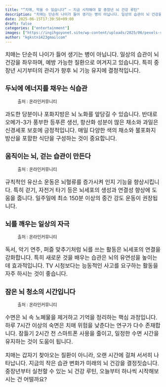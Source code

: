 ```yaml
---
title: "“치매, 막을 수 있습니다” – 지금 시작해야 할 중장년 뇌 건강 루틴"
description: "치매는 단순히 나이가 들어 생기는 병이 아닙니다. 일상의 습관이 뇌 건강을 좌우하며, 예방 가능한 질환으로 여겨지고 있습니다. 특히 중장년 시기부터의 관리가 향후 뇌 기능 유지에 결정적입니다."
date: 2025-06-15T17:39:58+09:00
draft: false
categories: ["entertainment"]
images: ["https://ingihgoyonet.site/wp-content/uploads/2025/06/pexels-supliful-14744702-1024x683.jpg", "https://ingihgoyonet.site/wp-content/uploads/2025/06/pexels-cottonbro-5914907-1024x683.jpg", "https://ingihgoyonet.site/wp-content/uploads/2025/06/pexels-juanpphotoandvideo-1246437-1024x683.jpg", "https://ingihgoyonet.site/wp-content/uploads/2025/06/pexels-anna-nekrashevich-6604845-1-683x1024.jpg"]
author: "kgkstn1423gmailcom"
---
```


<p style="font-size:18px">치매는 단순히 나이가 들어 생기는 병이 아닙니다. 일상의 습관이 뇌 건강을 좌우하며, 예방 가능한 질환으로 여겨지고 있습니다. 특히 중장년 시기부터의 관리가 향후 뇌 기능 유지에 결정적입니다.</p> <h2 >두뇌에 에너지를 채우는 식습관</h2> <figure ><img src="https://ingihgoyonet.site/wp-content/uploads/2025/06/pexels-supliful-14744702-1024x683.jpg" alt="" style="aspect-ratio:16/9;object-fit:cover"/><figcaption >출처 : 온라인커뮤니티</figcaption></figure> <p style="font-size:18px">과도한 당분이나 포화지방은 뇌 노화를 앞당길 수 있습니다. 반대로 오메가-3가 풍부한 등푸른 생선, 항산화 성분이 많은 채소와 과일은 신경세포 보호에 긍정적입니다. 매일 다양한 색의 채소와 불포화지방산을 포함한 식단을 구성하는 것이 중요합니다.</p> <h2 >움직이는 뇌, 걷는 습관이 만든다</h2> <figure ><img src="https://ingihgoyonet.site/wp-content/uploads/2025/06/pexels-cottonbro-5914907-1024x683.jpg" alt="" style="aspect-ratio:16/9;object-fit:cover"/><figcaption >출처 : 온라인커뮤니티</figcaption></figure> <p style="font-size:18px">규칙적인 유산소 운동은 뇌혈류를 증가시켜 인지 기능을 향상시킵니다. 특히 걷기, 자전거 타기 등은 뇌세포의 생성과 연결성 향상에 도움을 줍니다. 일주일에 최소 150분 이상의 중간 강도 운동이 권장됩니다.</p> <h2 >뇌를 깨우는 일상의 자극</h2> <figure ><img src="https://ingihgoyonet.site/wp-content/uploads/2025/06/pexels-juanpphotoandvideo-1246437-1024x683.jpg" alt="" style="aspect-ratio:16/9;object-fit:cover"/><figcaption >출처 : 온라인커뮤니티</figcaption></figure> <p style="font-size:18px">독서, 악기 연주, 퍼즐 맞추기처럼 뇌를 쓰는 활동은 뇌세포의 연결을 강화합니다. 특히 새로운 것을 배우는 습관은 뇌의 유연성을 높이는 데 효과적입니다. TV 시청보다는 능동적인 사고를 요구하는 활동을 자주 하시는 것이 좋습니다.</p> <h2 >잠은 뇌 청소의 시간입니다</h2> <figure ><img src="https://ingihgoyonet.site/wp-content/uploads/2025/06/pexels-anna-nekrashevich-6604845-1-683x1024.jpg" alt="" style="aspect-ratio:16/9;object-fit:cover"/><figcaption >출처 : 온라인커뮤니티</figcaption></figure> <p style="font-size:18px">수면은 뇌 속 노폐물을 제거하고 기억을 정리하는 핵심 과정입니다. 하루 7시간 이상의 숙면은 치매 위험을 낮춘다는 연구가 다수 존재합니다. 잠들기 2시간 전 스마트폰 사용을 줄이고, 일정한 수면 시간을 유지하는 것이 도움이 됩니다.</p> <p style="font-size:18px">치매는 갑자기 찾아오는 질환이 아니라, 오랜 시간에 걸쳐 서서히 나타납니다. 지금의 작은 습관 변화가 미래의 뇌 건강을 결정짓습니다. 중장년부터 실천할 수 있는 뇌 건강 루틴, 오늘부터 하나씩 시작해보시는 건 어떨까요?</p>